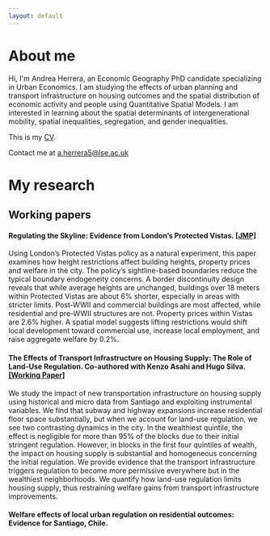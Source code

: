 ```yaml
---
layout: default
---
```


# About me

Hi, I'm Andrea Herrera, an Economic Geography PhD candidate specializing in Urban Economics. I am studying the effects of urban planning and transport infrastructure on housing outcomes and the spatial distribution of economic activity and people using Quantitative Spatial Models. I am interested in learning about the spatial determinants of intergenerational mobility, spatial inequalities, segregation, and gender inequalities.

<p>This is my <a href="/assets/pdf/cv_aherrerab.pdf" class="custom-link">CV</a>.</p> 

<p> Contact me at <a href="mailto:a.herrera5@lse.ac.uk" class="custom-link">a.herrera5@lse.ac.uk</a> </p>

# My research
## Working papers

#### Regulating the Skyline: Evidence from London’s Protected Vistas.  <a href="/assets/pdf/london_pv_aaherrerab_jmp.pdf" class="custom-link">[JMP]</a>

Using London’s Protected Vistas policy as a natural experiment, this paper examines how height restrictions affect building heights, property prices and welfare in the city. The policy’s sightline-based boundaries reduce the typical boundary endogeneity concerns. A border discontinuity design reveals that while average heights are unchanged, buildings over 18 meters within Protected Vistas are about 6% shorter, especially in areas with stricter limits. Post-WWII and commercial buildings are most affected, while residential and pre-WWII structures are not. Property prices within Vistas are 2.6% higher. A spatial model suggests lifting restrictions would shift local development toward commercial use, increase local employment, and raise aggregate welfare by 0.2%.

#### The Effects of Transport Infrastructure on Housing Supply: The Role of Land-Use Regulation. Co-authored with Kenzo Asahi and Hugo Silva. <a href="/assets/pdf/TREA.pdf" class="custom-link">[Working Paper]</a>

We study the impact of new transportation infrastructure on housing supply using historical and micro data from Santiago and exploiting instrumental variables. We find that subway and highway expansions increase residential floor space substantially, but when we account for land-use regulation, we see two contrasting dynamics in the city. In the wealthiest quintile, the effect is negligible for more than 95% of the blocks due to their initial stringent regulation. However, in blocks in the first four quintiles of wealth, the impact on housing supply is substantial and homogeneous concerning the initial regulation. We provide evidence that the transport infrastructure triggers regulation to become more permissive everywhere but in the wealthiest neighborhoods. We quantify how land-use regulation limits housing supply, thus restraining welfare gains from transport infrastructure improvements.

#### Welfare effects of local urban regulation on residential outcomes: Evidence for Santiago, Chile.
